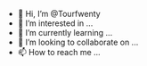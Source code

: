 - 👋 Hi, I’m @Tourfwenty
- 👀 I’m interested in ...
- 🌱 I’m currently learning ...
- 💞️ I’m looking to collaborate on ...
- 📫 How to reach me ...

<!---
Tourfwenty/Tourfwenty is a ✨ special ✨ repository because its `README.md` (this file) appears on your GitHub profile.
You can click the Preview link to take a look at your changes.
--->
